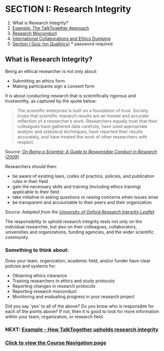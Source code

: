 # SECTION I: Research Integrity

1. What is Research Integrity?
2. [Example: The TalkTogether Approach](integrity-tt.md)
3. [Research Misconduct](integrity-misconduct.md)
4. [International Collaborations and Ethics Dumping](integrity-global.md)
5. [Section I Quiz (on Qualtrics)](https://oxfordeducation.eu.qualtrics.com/jfe/form/SV_8wFuwjJJSM46aIl) * password required

## What is Research Integrity?

Being an ethical researcher is not only about:
* Submitting an ethics form
* Making participants sign a consent form

It is about conducting research that is scientifically rigorous and trustworthy, as captured by the quote below:

> The scientific enterprise is built on a foundation of trust. Society trusts that scientific research results are an honest and accurate reflection of a researcher’s work. Researchers equally trust that their colleagues have gathered data carefully, have used appropriate analytic and statistical techniques, have reported their results accurately, and have treated the work of other researchers with respect.

Source: *[On Being a Scientist: A Guide to Responsible Conduct in Research (2009)](https://pubmed.ncbi.nlm.nih.gov/25009901/)*

Researchers should then:

* be aware of existing laws, codes of practice, policies, and publication rules in their field
* gain the necessary skills and training (including ethics training) applicable to their field
* take initiative in asking questions or raising concerns when issues arise
* be transparent and accountable to their peers and their organization

Source: *Adapted from the [University of Oxford Research Integrity Leaflet](https://researchsupport.admin.ox.ac.uk/sites/default/files/researchsupport/documents/media/research_integrityv6_web.pdf)*

The responsibility to uphold research integrity rests not only on the individual researcher, but also on their colleagues, collaborators, universities and organizations, funding agencies, and the wider scientific community.

### Something to think about:

Does your team, organization, academic field, and/or funder have clear policies and systems for:
* Obtaining ethics clearance
* Training researchers in ethics and study protocols
* Reporting changes in research protocols
* Reporting research misconduct
* Monitoring and evaluating progress in your research project

Did you say 'yes' to all of the above? Do you know who is responsible for each of the points above? If not, then it is good to look for more information within your team, organization, or research field.

### NEXT: [Example - How TalkTogether upholds research integrity](integrity-tt.md)
### [Click to view the Course Navigation page](toc.md)
